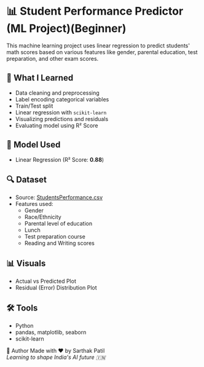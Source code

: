 # 📊 Student Performance Predictor (ML Project)(Beginner)

This machine learning project uses linear regression to predict students' math scores based on various features like gender, parental education, test preparation, and other exam scores.

## 📌 What I Learned
- Data cleaning and preprocessing
- Label encoding categorical variables
- Train/Test split
- Linear regression with `scikit-learn`
- Visualizing predictions and residuals
- Evaluating model using R² Score

## 🧠 Model Used
- Linear Regression (R² Score: **0.88**)

## 🔍 Dataset
- Source: [StudentsPerformance.csv](./StudentsPerformance.csv)
- Features used:
  - Gender
  - Race/Ethnicity
  - Parental level of education
  - Lunch
  - Test preparation course
  - Reading and Writing scores

## 📊 Visuals
- Actual vs Predicted Plot
- Residual (Error) Distribution Plot

## 🛠️ Tools
- Python
- pandas, matplotlib, seaborn
- scikit-learn




🚀 Author
Made with ❤️ by Sarthak Patil  
*Learning to shape India's AI future 🇮🇳*
